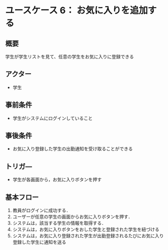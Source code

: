 # ユースケース 6： お気に入りを追加する

## 概要
学生が学生リストを見て、任意の学生をお気に入りに登録できる

## アクター
- 学生

## 事前条件
- 学生がシステムにログインしていること

## 事後条件
- お気に入り登録した学生の出勤通知を受け取ることができる

## トリガ―
- 学生が各画面から，お気に入りボタンを押す

## 基本フロー
1. 教員がログインに成功する．
2. ユーザーが任意の学生の画面からお気に入りボタンを押す．
3. システムは，該当する学生の情報を取得する．
4. システムは，お気に入りボタンをおした学生と登録された学生を紐づける
5. システムは，お気に入り登録された学生が出勤登録されるたびにお気に入り登録した学生に通知を送る
